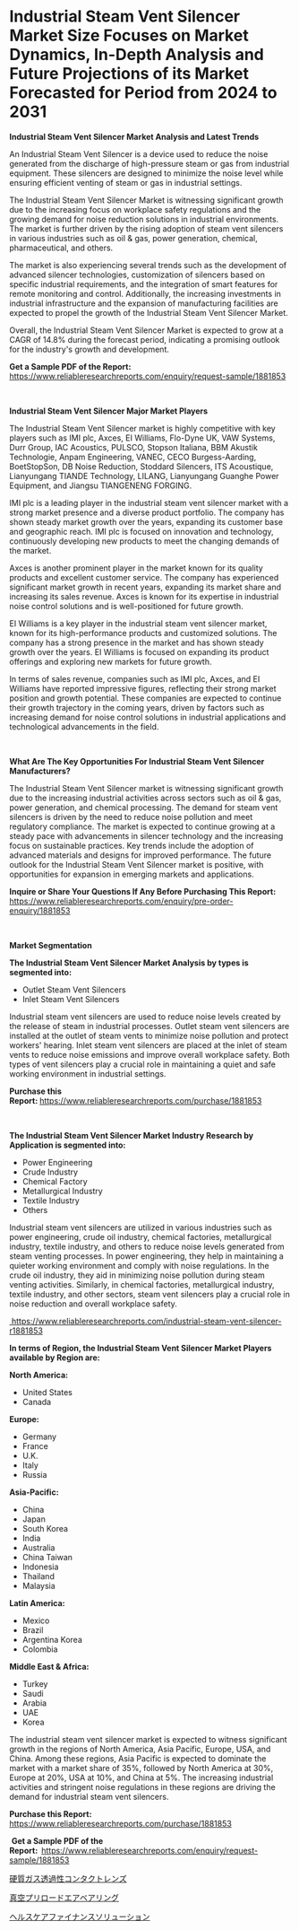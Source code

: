 <p><h1>Industrial Steam Vent Silencer Market Size Focuses on Market Dynamics, In-Depth Analysis and Future Projections of its Market Forecasted for Period from 2024 to 2031</h1></p><p><strong>Industrial Steam Vent Silencer Market Analysis and Latest Trends</strong></p>
<p><p>An Industrial Steam Vent Silencer is a device used to reduce the noise generated from the discharge of high-pressure steam or gas from industrial equipment. These silencers are designed to minimize the noise level while ensuring efficient venting of steam or gas in industrial settings. </p><p>The Industrial Steam Vent Silencer Market is witnessing significant growth due to the increasing focus on workplace safety regulations and the growing demand for noise reduction solutions in industrial environments. The market is further driven by the rising adoption of steam vent silencers in various industries such as oil & gas, power generation, chemical, pharmaceutical, and others.</p><p>The market is also experiencing several trends such as the development of advanced silencer technologies, customization of silencers based on specific industrial requirements, and the integration of smart features for remote monitoring and control. Additionally, the increasing investments in industrial infrastructure and the expansion of manufacturing facilities are expected to propel the growth of the Industrial Steam Vent Silencer Market.</p><p>Overall, the Industrial Steam Vent Silencer Market is expected to grow at a CAGR of 14.8% during the forecast period, indicating a promising outlook for the industry's growth and development.</p></p>
<p><strong>Get a Sample PDF of the Report:&nbsp;</strong> <a href="https://www.reliableresearchreports.com/enquiry/request-sample/1881853">https://www.reliableresearchreports.com/enquiry/request-sample/1881853</a></p>
<p>&nbsp;</p>
<p><strong>Industrial Steam Vent Silencer Major Market Players</strong></p>
<p><p>The Industrial Steam Vent Silencer market is highly competitive with key players such as IMI plc, Axces, EI Williams, Flo-Dyne UK, VAW Systems, Durr Group, IAC Acoustics, PULSCO, Stopson Italiana, BBM Akustik Technologie, Anpam Engineering, VANEC, CECO Burgess-Aarding, BoetStopSon, DB Noise Reduction, Stoddard Silencers, ITS Acoustique, Lianyungang TIANDE Technology, LILANG, Lianyungang Guanghe Power Equipment, and Jiangsu TIANGENENG FORGING.</p><p>IMI plc is a leading player in the industrial steam vent silencer market with a strong market presence and a diverse product portfolio. The company has shown steady market growth over the years, expanding its customer base and geographic reach. IMI plc is focused on innovation and technology, continuously developing new products to meet the changing demands of the market.</p><p>Axces is another prominent player in the market known for its quality products and excellent customer service. The company has experienced significant market growth in recent years, expanding its market share and increasing its sales revenue. Axces is known for its expertise in industrial noise control solutions and is well-positioned for future growth.</p><p>EI Williams is a key player in the industrial steam vent silencer market, known for its high-performance products and customized solutions. The company has a strong presence in the market and has shown steady growth over the years. EI Williams is focused on expanding its product offerings and exploring new markets for future growth.</p><p>In terms of sales revenue, companies such as IMI plc, Axces, and EI Williams have reported impressive figures, reflecting their strong market position and growth potential. These companies are expected to continue their growth trajectory in the coming years, driven by factors such as increasing demand for noise control solutions in industrial applications and technological advancements in the field.</p></p>
<p>&nbsp;</p>
<p><strong>What Are The Key Opportunities For Industrial Steam Vent Silencer Manufacturers?</strong></p>
<p><p>The Industrial Steam Vent Silencer market is witnessing significant growth due to the increasing industrial activities across sectors such as oil & gas, power generation, and chemical processing. The demand for steam vent silencers is driven by the need to reduce noise pollution and meet regulatory compliance. The market is expected to continue growing at a steady pace with advancements in silencer technology and the increasing focus on sustainable practices. Key trends include the adoption of advanced materials and designs for improved performance. The future outlook for the Industrial Steam Vent Silencer market is positive, with opportunities for expansion in emerging markets and applications.</p></p>
<p><strong>Inquire or Share Your Questions If Any Before Purchasing This Report:</strong> <a href="https://www.reliableresearchreports.com/enquiry/pre-order-enquiry/1881853">https://www.reliableresearchreports.com/enquiry/pre-order-enquiry/1881853</a></p>
<p>&nbsp;</p>
<p><strong>Market Segmentation</strong></p>
<p><strong>The Industrial Steam Vent Silencer Market Analysis by types is segmented into:</strong></p>
<p><ul><li>Outlet Steam Vent Silencers</li><li>Inlet Steam Vent Silencers</li></ul></p>
<p><p>Industrial steam vent silencers are used to reduce noise levels created by the release of steam in industrial processes. Outlet steam vent silencers are installed at the outlet of steam vents to minimize noise pollution and protect workers' hearing. Inlet steam vent silencers are placed at the inlet of steam vents to reduce noise emissions and improve overall workplace safety. Both types of vent silencers play a crucial role in maintaining a quiet and safe working environment in industrial settings.</p></p>
<p><strong>Purchase this Report:&nbsp;</strong><a href="https://www.reliableresearchreports.com/purchase/1881853">https://www.reliableresearchreports.com/purchase/1881853</a></p>
<p>&nbsp;</p>
<p><strong>The Industrial Steam Vent Silencer Market Industry Research by Application is segmented into:</strong></p>
<p><ul><li>Power Engineering</li><li>Crude Industry</li><li>Chemical Factory</li><li>Metallurgical Industry</li><li>Textile Industry</li><li>Others</li></ul></p>
<p><p>Industrial steam vent silencers are utilized in various industries such as power engineering, crude oil industry, chemical factories, metallurgical industry, textile industry, and others to reduce noise levels generated from steam venting processes. In power engineering, they help in maintaining a quieter working environment and comply with noise regulations. In the crude oil industry, they aid in minimizing noise pollution during steam venting activities. Similarly, in chemical factories, metallurgical industry, textile industry, and other sectors, steam vent silencers play a crucial role in noise reduction and overall workplace safety.</p></p>
<p><a href="https://www.reliableresearchreports.com/industrial-steam-vent-silencer-r1881853">&nbsp;https://www.reliableresearchreports.com/industrial-steam-vent-silencer-r1881853</a></p>
<p><strong>In terms of Region, the Industrial Steam Vent Silencer Market Players available by Region are:</strong></p>
<p>
    <p> <strong> North America: </strong>
        <ul>
            <li>United States</li>
            <li>Canada</li>
        </ul>
        </p> 
    <p> <strong> Europe: </strong>
        <ul>
            <li>Germany</li>
            <li>France</li>
            <li>U.K.</li>
            <li>Italy</li>
            <li>Russia</li>
        </ul>
        </p> 
    <p> <strong> Asia-Pacific: </strong>
        <ul>
            <li>China</li>
            <li>Japan</li>
            <li>South Korea</li>
            <li>India</li>
            <li>Australia</li>
            <li>China Taiwan</li>
            <li>Indonesia</li>
            <li>Thailand</li>
            <li>Malaysia</li>
        </ul>
        </p> 
    <p> <strong> Latin America: </strong>
        <ul>
            <li>Mexico</li>
            <li>Brazil</li>
            <li>Argentina Korea</li>
            <li>Colombia</li>
        </ul>
        </p> 
    <p> <strong> Middle East & Africa: </strong>
        <ul>
            <li>Turkey</li>
            <li>Saudi</li>
            <li>Arabia</li>
            <li>UAE</li>
            <li>Korea</li>
        </ul>
    </p>
    </p>
<p><p>The industrial steam vent silencer market is expected to witness significant growth in the regions of North America, Asia Pacific, Europe, USA, and China. Among these regions, Asia Pacific is expected to dominate the market with a market share of 35%, followed by North America at 30%, Europe at 20%, USA at 10%, and China at 5%. The increasing industrial activities and stringent noise regulations in these regions are driving the demand for industrial steam vent silencers.</p></p>
<p><strong>Purchase this Report: </strong><a href="https://www.reliableresearchreports.com/purchase/1881853">https://www.reliableresearchreports.com/purchase/1881853</a></p>
<p>&nbsp;<strong>Get a Sample PDF of the Report:&nbsp;&nbsp;</strong><a href="https://www.reliableresearchreports.com/enquiry/request-sample/1881853">https://www.reliableresearchreports.com/enquiry/request-sample/1881853</a></p>
<p><strong></strong></p>
<p><p><a href="https://medium.com/@peterpatel626/%E5%8E%B3%E6%A0%BC%E3%81%AA%E3%82%AC%E3%82%B9%E9%80%8F%E9%81%8E%E6%80%A7%E3%82%B3%E3%83%B3%E3%82%BF%E3%82%AF%E3%83%88%E3%83%AC%E3%83%B3%E3%82%BA%E3%81%AE%E5%B8%82%E5%A0%B4%E3%82%B7%E3%82%A7%E3%82%A2%E9%80%B2%E5%8C%96%E3%81%A8%E5%B8%82%E5%A0%B4%E6%88%90%E9%95%B7%E3%83%88%E3%83%AC%E3%83%B3%E3%83%892024%E5%B9%B4%E3%81%8B%E3%82%892031%E5%B9%B4%E3%81%BE%E3%81%A7-454910b216ce">硬質ガス透過性コンタクトレンズ</a></p><p><a href="https://github.com/tanyaali3/Market-Research-Report-List-1/blob/main/559835644282.md">真空プリロードエアベアリング</a></p><p><a href="https://github.com/DwightHuels1/Market-Research-Report-List-1/blob/main/865651144283.md">ヘルスケアファイナンスソリューション</a></p></p>